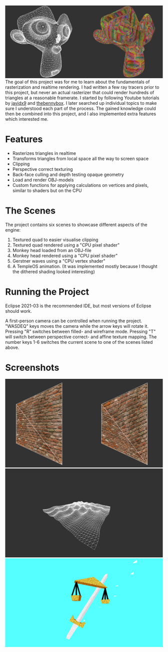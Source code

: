 ![github-small](res/gfx/Showcase1.png)
The goal of this project was for me to learn about the fundamentals of rasterization and realtime rendering. I had written a few ray tracers prior to this project, but never an actual rasterizer that could render hundreds of triangles at a reasonable framerate. I started by following Youtube tutorials by [javidx9](https://www.youtube.com/channel/UC-yuWVUplUJZvieEligKBkA) and [thebennybox](https://www.youtube.com/user/thebennybox). I later searched up individual topics to make sure I understood each part of the process. The gained knowledge could then be combined into this project, and I also implemented extra features which interested me.
# Features
* Rasterizes triangles in realtime
* Transforms triangles from local space all the way to screen space
* Clipping
* Perspective correct texturing
* Back-face culling and depth testing opaque geometry
* Load and render OBJ-models
* Custom functions for applying calculations on vertices and pixels, similar to shaders but on the CPU

# The Scenes
The project contains six scenes to showcase different aspects of the engine:
1. Textured quad to easier visualise clipping
2. Textured quad rendered using a "CPU pixel shader"
3. Monkey head loaded from an OBJ-file
4. Monkey head rendered using a "CPU pixel shader"
5. Gerstner waves using a "CPU vertex shader"
6. A TempleOS animation. (It was implemented mostly because I thought the dithered shading looked interesting)

# Running the Project
Eclipse 2021-03 is the recommended IDE, but most versions of Eclipse should work.

A first-person camera can be controlled when running the project. "WASDEQ" keys moves the camera while the arrow keys will rotate it. Pressing "R" switches between filled- and wireframe mode. Pressing "T" will switch between perspective correct- and affine texture mapping. The number keys 1-6 switches the current scene to one of the scenes listed above.

# Screenshots
![github-small](res/gfx/Showcase2.png)
![github-small](res/gfx/Showcase3.png)
![github-small](res/gfx/Showcase5.png)
